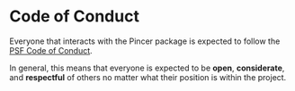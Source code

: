 # Code of Conduct

Everyone that interacts with the Pincer package is expected to follow the
[PSF Code of Conduct](https://www.python.org/psf/conduct).

In general, this means that everyone is expected to be **open**,
**considerate**, and **respectful** of others no matter what their position is
within the project.
